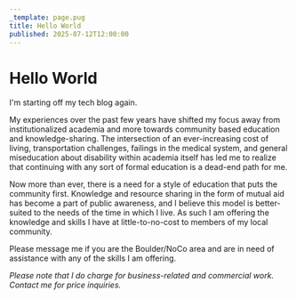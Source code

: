 ```yaml
---
_template: page.pug
title: Hello World
published: 2025-07-12T12:00:00
---
```


# Hello World

I'm starting off my tech blog again.

My experiences over the past few years have shifted my focus away from
institutionalized academia and more towards community based education and
knowledge-sharing. The intersection of an ever-increasing cost of living,
transportation challenges, failings in the medical system, and general
miseducation about disability within academia itself has led me to realize that
continuing with any sort of formal education is a dead-end path for me.

Now more than ever, there is a need for a style of education that puts the
community first. Knowledge and resource sharing in the form of mutual aid has
become a part of public awareness, and I believe this model is better-suited to
the needs of the time in which I live. As such I am offering the knowledge and
skills I have at little-to-no-cost to members of my local community.

Please message me if you are the Boulder/NoCo area and are in need of assistance
with any of the skills I am offering.

_Please note that I do charge for business-related and commercial work. Contact
me for price inquiries._
